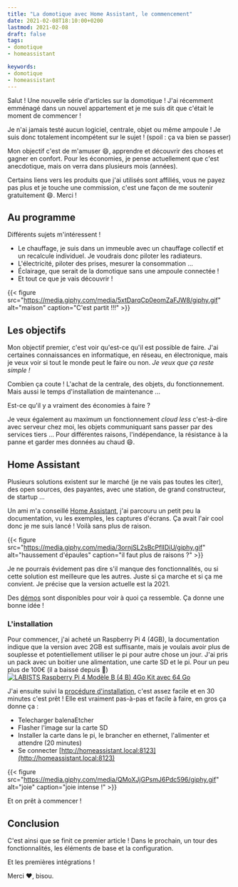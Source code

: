 ```yaml
---
title: "La domotique avec Home Assistant, le commencement"
date: 2021-02-08T18:10:00+0200
lastmod: 2021-02-08
draft: false
tags:
- domotique
- homeassistant

keywords:
- domotique
- homeassistant
---
```


Salut ! Une nouvelle série d'articles sur la domotique !
J'ai récemment emménagé dans un nouvel appartement et je me suis dit que c'était le moment de commencer !

Je n'ai jamais testé aucun logiciel, centrale, objet ou même ampoule ! Je suis donc totalement incompétent sur le sujet ! (spoil : ça va bien se passer)

Mon objectif c'est de m'amuser :smile:, apprendre et découvrir des choses et gagner en confort.
Pour les économies, je pense actuellement que c'est anecdotique, mais on verra dans plusieurs mois (années).

Certains liens vers les produits que j'ai utilisés sont affiliés, vous ne payez pas plus et je touche une commission, c'est une façon de me soutenir gratuitement :smile:. Merci !

## Au programme

Différents sujets m'intéressent !

- Le chauffage, je suis dans un immeuble avec un chauffage collectif et un recalcule individuel. Je voudrais donc piloter les radiateurs.
- L'électricité, piloter des prises, mesurer la consommation ...
- Éclairage, que serait de la domotique sans une ampoule connectée !
- Et tout ce que je vais découvrir !

{{< figure src="https://media.giphy.com/media/5xtDarqCp0eomZaFJW8/giphy.gif" alt="maison" caption="C'est partit !!!" >}}

## Les objectifs

Mon objectif premier, c'est voir qu'est-ce qu'il est possible de faire.
J'ai certaines connaissances en informatique, en réseau, en électronique, mais je veux voir si tout le monde peut le faire ou non.
*Je veux que ça reste simple !*

Combien ça coute ! L'achat de la centrale, des objets, du fonctionnement. Mais aussi le temps d'installation de maintenance ...

Est-ce qu'il y a vraiment des économies à faire ?

Je veux également au maximum un fonctionnement *cloud less* c'est-à-dire avec serveur chez moi, les objets communiquant sans passer par des services tiers ...
Pour différentes raisons, l'indépendance, la résistance à la panne et garder mes données au chaud :smile:.

## Home Assistant

Plusieurs solutions existent sur le marché (je ne vais pas toutes les citer), des open sources, des payantes, avec une station, de grand constructeur, de startup ...

Un ami m'a conseillé [Home Assistant](https://www.home-assistant.io/), j'ai parcouru un petit peu la documentation, vu les exemples, les captures d'écrans.
Ça avait l'air cool donc je me suis lancé ! Voilà sans plus de raison.

{{< figure src="https://media.giphy.com/media/3ornjSL2sBcPflIDiU/giphy.gif" alt="haussement d'épaules" caption="il faut plus de raisons ?" >}}

Je ne pourrais évidement pas dire s'il manque des fonctionnalités, ou si cette solution est meilleure que les autres.
Juste si ça marche et si ça me convient. Je précise que la version actuelle est la 2021.

Des [démos](https://demo.home-assistant.io/#/lovelace/0) sont disponibles pour voir à quoi ça ressemble. Ça donne une bonne idée !

### L'installation

Pour commencer, j'ai acheté un Raspberry Pi 4 (4GB), la documentation indique que la version avec 2GB est suffisante, mais je voulais avoir plus de souplesse et potentiellement utiliser le pi pour autre chose un jour.
J'ai pris un pack avec un boitier une alimentation, une carte SD et le pi. Pour un peu plus de 100€ (il a baissé depuis :grimacing:)
[![LABISTS Raspberry Pi 4 Modèle B (4 B) 4Go Kit avec 64 Go](//ws-eu.amazon-adsystem.com/widgets/q?_encoding=UTF8&MarketPlace=FR&ASIN=B07YYXNMG7&ServiceVersion=20070822&ID=AsinImage&WS=1&Format=_SL250_&tag=brunoacademie-21)](https://www.amazon.fr/gp/product/B07YYXNMG7/ref=as_li_tl?ie=UTF8&camp=1642&creative=6746&creativeASIN=B07YYXNMG7&linkCode=as2&tag=brunoacademie-21&linkId=6a1fcb4d208ea52389f2dc126a464fd3)


J'ai ensuite suivi la [procédure d'installation](https://www.home-assistant.io/getting-started/), c'est assez facile et en 30 minutes c'est prêt !
Elle est vraiment pas-à-pas et facile à faire, en gros ça donne ça :
- Telecharger balenaEtcher
- Flasher l'image sur la carte SD
- Installer la carte dans le pi, le brancher en ethernet, l'alimenter et attendre (20 minutes)
- Se connecter [http://homeassistant.local:8123](http://homeassistant.local:8123)

{{< figure src="https://media.giphy.com/media/QMoXJjGPsmJ6Pdc596/giphy.gif" alt="joie" caption="joie intense !" >}}

Et on prêt à commencer !

## Conclusion

C'est ainsi que se finit ce premier article ! Dans le prochain, un tour des fonctionnalités, les éléments de base et la configuration.

Et les premières intégrations !

Merci :heart:, bisou.
